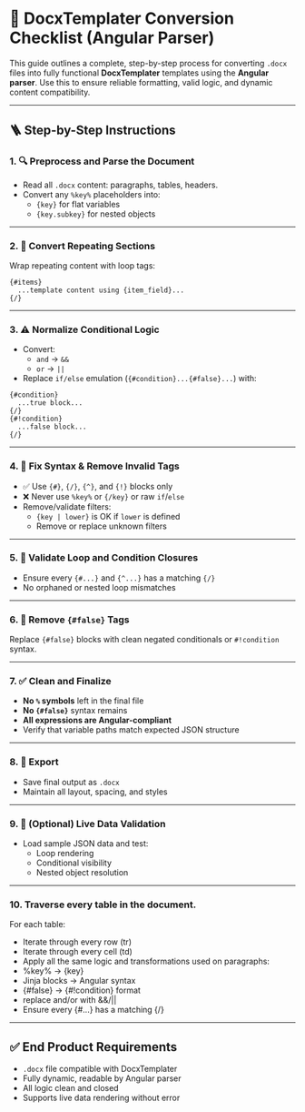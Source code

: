 # 🧾 DocxTemplater Conversion Checklist (Angular Parser)

This guide outlines a complete, step-by-step process for converting `.docx` files into fully functional **DocxTemplater** templates using the **Angular parser**. Use this to ensure reliable formatting, valid logic, and dynamic content compatibility.

---

## 🪜 Step-by-Step Instructions

### 1. 🔍 Preprocess and Parse the Document

- Read all `.docx` content: paragraphs, tables, headers.
- Convert any `%key%` placeholders into:
  - `{key}` for flat variables
  - `{key.subkey}` for nested objects

---

### 2. 🔄 Convert Repeating Sections

Wrap repeating content with loop tags:

```text
{#items}
  ...template content using {item_field}...
{/}
```

---

### 3. ⚠️ Normalize Conditional Logic

- Convert:
  - `and` → `&&`
  - `or` → `||`
- Replace `if/else` emulation (`{#condition}...{#false}...`) with:

```text
{#condition}
  ...true block...
{/}
{#!condition}
  ...false block...
{/}
```

---

### 4. 🔧 Fix Syntax & Remove Invalid Tags

- ✅ Use `{#}`, `{/}`, `{^}`, and `{!}` blocks only
- ❌ Never use `%key%` or `{/key}` or raw `if`/`else`
- Remove/validate filters:
  - `{key | lower}` is OK if `lower` is defined
  - Remove or replace unknown filters

---

### 5. 🧼 Validate Loop and Condition Closures

- Ensure every `{#...}` and `{^...}` has a matching `{/}`
- No orphaned or nested loop mismatches

---

### 6. 🚫 Remove `{#false}` Tags

Replace `{#false}` blocks with clean negated conditionals or `#!condition` syntax.

---

### 7. ✅ Clean and Finalize

- **No `%` symbols** left in the final file
- **No `{#false}`** syntax remains
- **All expressions are Angular-compliant**
- Verify that variable paths match expected JSON structure

---

### 8. 📁 Export

- Save final output as `.docx`
- Maintain all layout, spacing, and styles

---

### 9. 🧪 (Optional) Live Data Validation

- Load sample JSON data and test:
  - Loop rendering
  - Conditional visibility
  - Nested object resolution

---

### 10. Traverse every table in the document.

For each table:

- Iterate through every row (tr)
- Iterate through every cell (td)
- Apply all the same logic and transformations used on paragraphs:
- %key% → {key}
- Jinja blocks → Angular syntax
- {#false} → {#!condition} format
- replace and/or with &&/||
- Ensure every {#...} has a matching {/}

---

## ✅ End Product Requirements

- `.docx` file compatible with DocxTemplater
- Fully dynamic, readable by Angular parser
- All logic clean and closed
- Supports live data rendering without error
